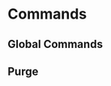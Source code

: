 # Commands

## Global Commands <Badge type="tip" text="beta"/>

## Purge <Badge type="tip" text="beta"/>
